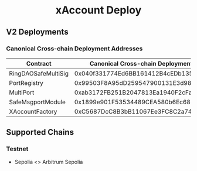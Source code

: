 # <h1 align="center"> xAccount Deploy </h1>
## V2 Deployments
### Canonical Cross-chain Deployment Addresses
|  Contract              |  Canonical Cross-chain Deployment Address  |
|------------------------|--------------------------------------------|
| RingDAOSafeMultiSig    | 0x040f331774Ed6BB161412B4cEDb1358B382aF3A5 |
| PortRegistry           | 0x99503F8A95dD259547900131E3d98F394B6BA88A |
| MultiPort              | 0xab3172FB251B2047813Ea1940F2cFaA287B1a665 |
| SafeMsgportModule      | 0x1899e901F53534489CEA580b6Ec688DddCcd0b91 |
| XAccountFactory        | 0xC5687DcC8B3bB11067Ee3FC8C2a749ebDd95F8e6 |

## Supported Chains

### Testnet
- Sepolia <> Arbitrum Sepolia
